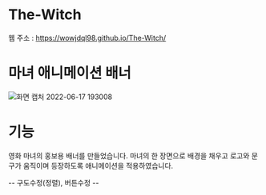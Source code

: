 # The-Witch

웹 주소 : https://wowjdql98.github.io/The-Witch/


# 마녀 애니메이션 배너
![화면 캡처 2022-06-17 193008](https://user-images.githubusercontent.com/105402290/174281147-4c16d438-6ece-48d3-b128-e39040f857f5.png)


# 기능
영화 마녀의 홍보용 배너를 만들었습니다.
마녀의 한 장면으로 배경을 채우고 로고와 문구가 움직이며 등장하도록 애니메이션을 적용하였습니다.




-- 구도수정(정렬), 버튼수정 --
